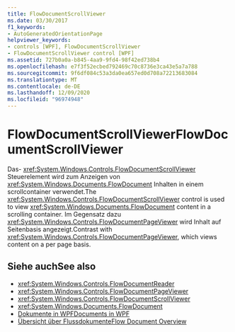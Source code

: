 ```yaml
---
title: FlowDocumentScrollViewer
ms.date: 03/30/2017
f1_keywords:
- AutoGeneratedOrientationPage
helpviewer_keywords:
- controls [WPF], FlowDocumentScrollViewer
- FlowDocumentScrollViewer control [WPF]
ms.assetid: 727b0a0a-b845-4aa9-9fd4-98f42ed738b4
ms.openlocfilehash: e7f3f52ecbed792469c70c8736e3ca43e5a7a788
ms.sourcegitcommit: 9f6df084c53a3da0ea657ed0d708a72213683084
ms.translationtype: MT
ms.contentlocale: de-DE
ms.lasthandoff: 12/09/2020
ms.locfileid: "96974948"
---
```

# <a name="flowdocumentscrollviewer"></a><span data-ttu-id="5282b-102">FlowDocumentScrollViewer</span><span class="sxs-lookup"><span data-stu-id="5282b-102">FlowDocumentScrollViewer</span></span>
<span data-ttu-id="5282b-103">Das- <xref:System.Windows.Controls.FlowDocumentScrollViewer> Steuerelement wird zum Anzeigen von <xref:System.Windows.Documents.FlowDocument> Inhalten in einem scrollcontainer verwendet.</span><span class="sxs-lookup"><span data-stu-id="5282b-103">The <xref:System.Windows.Controls.FlowDocumentScrollViewer> control is used to view <xref:System.Windows.Documents.FlowDocument> content in a scrolling container.</span></span> <span data-ttu-id="5282b-104">Im Gegensatz dazu <xref:System.Windows.Controls.FlowDocumentPageViewer> wird Inhalt auf Seitenbasis angezeigt.</span><span class="sxs-lookup"><span data-stu-id="5282b-104">Contrast with <xref:System.Windows.Controls.FlowDocumentPageViewer>, which views content on a per page basis.</span></span>  
  
## <a name="see-also"></a><span data-ttu-id="5282b-105">Siehe auch</span><span class="sxs-lookup"><span data-stu-id="5282b-105">See also</span></span>

- <xref:System.Windows.Controls.FlowDocumentReader>
- <xref:System.Windows.Controls.FlowDocumentPageViewer>
- <xref:System.Windows.Controls.FlowDocumentScrollViewer>
- <xref:System.Windows.Documents.FlowDocument>
- [<span data-ttu-id="5282b-106">Dokumente in WPF</span><span class="sxs-lookup"><span data-stu-id="5282b-106">Documents in WPF</span></span>](../advanced/documents-in-wpf.md)
- [<span data-ttu-id="5282b-107">Übersicht über Flussdokumente</span><span class="sxs-lookup"><span data-stu-id="5282b-107">Flow Document Overview</span></span>](../advanced/flow-document-overview.md)
